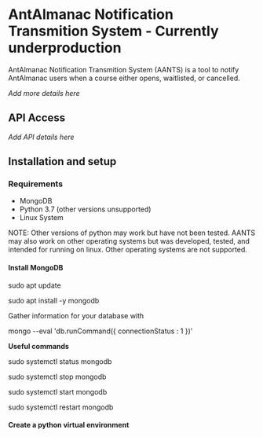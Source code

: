 # AntAlmanac Notification Transmition System - Currently underproduction

AntAlmanac Notification Transmition System (AANTS) is a tool to notify AntAlmanac users when a course either opens, waitlisted, or cancelled.

*Add more details here*

## API Access

*Add API details here*

## Installation and setup

### Requirements

* MongoDB
* Python 3.7 (other versions unsupported)
* Linux System

NOTE: Other versions of python may work but have not been tested. AANTS may also work on other operating systems but was developed, tested, and intended for running on linux. Other operating systems are not supported.

#### Install MongoDB

sudo apt update

sudo apt install -y mongodb

Gather information for your database with 

mongo --eval 'db.runCommand({ connectionStatus : 1 })'

__Useful commands__

sudo systemctl status mongodb

sudo systemctl stop mongodb

sudo systemctl start mongodb

sudo systemctl restart mongodb

#### Create a python virtual environment

